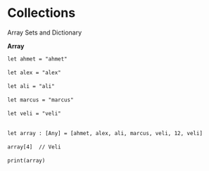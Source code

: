# Collections
Array Sets and Dictionary 


**Array**

`let ahmet = "ahmet"`
<br />
<br />
`let alex = "alex"`
<br />
<br />
`let ali = "ali"`
<br />
<br />
`let marcus = "marcus"`
<br />
<br />
`let veli = "veli"`
<br />
<br />

`let array : [Any] = [ahmet, alex, ali, marcus, veli, 12, veli]`
<br />
<br />
`array[4]  // Veli`
<br />
<br />
`print(array)`
<br />
<br />
